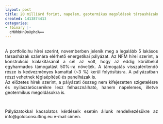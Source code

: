 ```yaml
---
layout: post
title: 20 milliárd forint, napelem, geotermikus megoldások társasházaknak!
created: 1413874413
categories:
- !binary |-
  cMOhbHnDoXphdA==
---
```

<p style="text-align: justify;"><br>A portfolio.hu hírei szerint, novemberben jelenik meg a legalább 5 lakásos társasházak számára elérhető energetikai pályázat. Az NFM hírei szerint, a konstrukció kialakításánál a cél az volt, hogy az eddig körülbelül egyharmados támogatást 50%-ra növeljék. A támogatás visszatérítendő része is kedvezményes kamattal (~3 %) kerül folyósításra. A pályázatban részt vehetnek téglaépítésű és panelházak is.<br>Az előzetes hírek szerint, a pályázati összeg nem kifejezetten szigetelésre és nyílászárócserékre lesz felhasználható, hanem napelemes, illetve geotermikus megoldásokra is.</p><p style="text-align: justify;">&nbsp;</p><p style="text-align: justify;">Pályázatokkal kacsolatos kérdéseik esetén állunk rendelkezésükre az info@goldconsulting.eu e-mail címen.</p>
